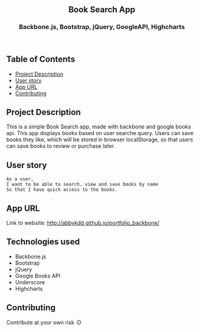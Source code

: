 <br />
<p align="center">

<h2 align="center">Book Search App</h2>

<h3 align="center">
 Backbone.js, Bootstrap, jQuery, GoogleAPI, Highcharts

</h3>
<br />
</p>


## Table of Contents
* [Project Description](#project-description)
* [User story](#user-story)
* [App URL](#app-url)
* [Contributing](#contributing)



## Project Description
This is a simple Book Search app, made with backbone and google books api.
This app displays books based on user searche query. Users can save books they like, which will be stored in browser localStorage, so that users can save books to review or purchase later.


## User story

```
As a user,
I want to be able to search, view and save books by name
So that I have quick access to the books.
```


## App URL
 Link to website: http://abbykdd.github.io/portfolio_backbone/
 



## Technologies used
  - Backbone.js
  - Bootstrap
  - jQuery
  - Google Books API
  - Underscore
  - Highcharts


## Contributing
 Contribute at your own risk :D
